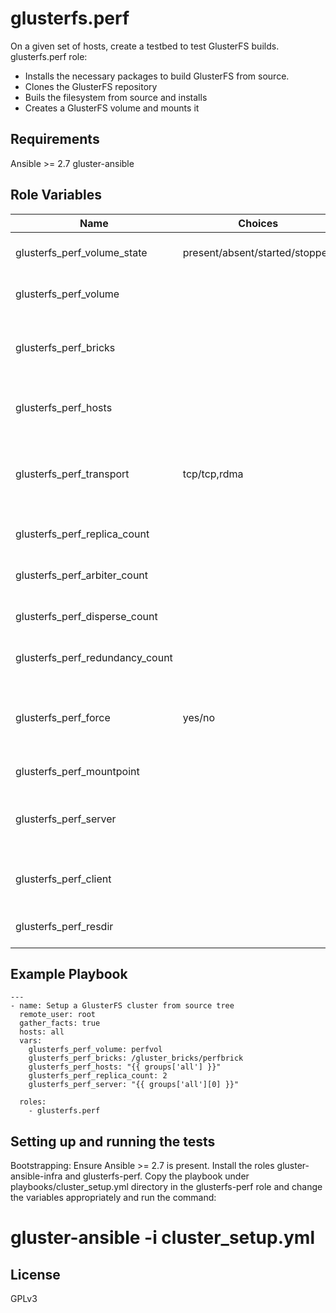glusterfs.perf
=========

On a given set of hosts, create a testbed to test GlusterFS builds.
glusterfs.perf role:
  * Installs the necessary packages to build GlusterFS from source.
  * Clones the GlusterFS repository
  * Buils the filesystem from source and installs
  * Creates a GlusterFS volume and mounts it

Requirements
------------

Ansible >= 2.7
gluster-ansible

Role Variables
--------------

| Name                     |Choices| Default value         | Comments                          |
|--------------------------|-------|-----------------------|-----------------------------------|
| glusterfs_perf_volume_state | present/absent/started/stopped | present | GlusterFS volume state.  |
| glusterfs_perf_volume | | UNDEF | Name of the gluster volume |
| glusterfs_perf_bricks | | UNDEF | GlusterFS brick directories for volume creation |
| glusterfs_perf_hosts  | | UNDEF | List of hosts that will be part of the cluster  |
| glusterfs_perf_transport | tcp/tcp,rdma | tcp | Transport to be configured while creating volume |
| glusterfs_perf_replica_count | | Omitted by default | Replica count for the volume |
| glusterfs_perf_arbiter_count | | Omitted by default | Arbiter count for the volume |
| glusterfs_perf_disperse_count | | Omitted by default | Disperse count for the volume |
| glusterfs_perf_redundancy_count | | Omitted by default | Redundancy count for the volume |
| glusterfs_perf_force | yes/no | no | Whether GlusterFS volume should be created by force |
| glusterfs_perf_mountpoint | | /mnt/glusterfs | GlusterFS mount point |
| glusterfs_perf_server | | UNDEF | Server to use while mounting GlusterFS volume |
| glusterfs_perf_client | | glusterfs_perf_server | Client on which to mount the volume|
| glusterfs_perf_resdir | | /var/tmp/glusterperf | Directory to store perf results|

Example Playbook
----------------

```
---
- name: Setup a GlusterFS cluster from source tree
  remote_user: root
  gather_facts: true
  hosts: all
  vars:
    glusterfs_perf_volume: perfvol
    glusterfs_perf_bricks: /gluster_bricks/perfbrick
    glusterfs_perf_hosts: "{{ groups['all'] }}"
    glusterfs_perf_replica_count: 2
    glusterfs_perf_server: "{{ groups['all'][0] }}"

  roles:
    - glusterfs.perf
```

Setting up and running the tests
--------------------------------
Bootstrapping: Ensure Ansible >= 2.7 is present.
Install the roles gluster-ansible-infra and glusterfs-perf.
Copy the playbook under playbooks/cluster_setup.yml directory in the
glusterfs-perf role and change the variables appropriately and run the command:

# gluster-ansible -i <inventory-file> cluster_setup.yml


License
-------

GPLv3


